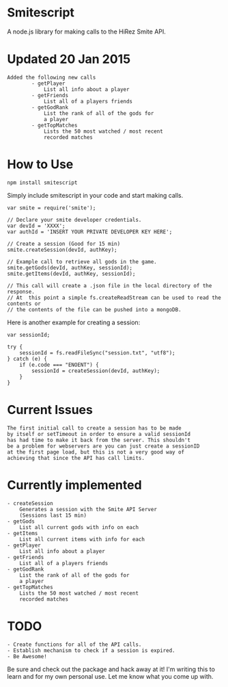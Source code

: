 # Smitescript
A node.js library for making calls to the HiRez Smite API.

# Updated 20 Jan 2015
	Added the following new calls
			- getPlayer
				List all info about a player
			- getFriends
				List all of a players friends
			- getGodRank
				List the rank of all of the gods for
				a player
			- getTopMatches
				Lists the 50 most watched / most recent
				recorded matches


# How to Use
	
	npm install smitescript

Simply include smitescript in your code and start making calls.

	var smite = require('smite');

	// Declare your smite developer credentials.
	var devId = 'XXXX';
	var authId = 'INSERT YOUR PRIVATE DEVELOPER KEY HERE';

	// Create a session (Good for 15 min)
	smite.createSession(devId, authKey);

	// Example call to retrieve all gods in the game.
	smite.getGods(devId, authKey, sessionId);
	smite.getItems(devId, authKey, sessionId);

	// This call will create a .json file in the local directory of the response.
	// At  this point a simple fs.createReadStream can be used to read the contents or
	// the contents of the file can be pushed into a mongoDB.

Here is another example for creating a session:

	var sessionId;
	
	try {
		sessionId = fs.readFileSync("session.txt", "utf8");
	} catch (e) {
		if (e.code === "ENOENT") {
			sessionId = createSession(devId, authKey);
		}
	}

# Current Issues
	The first initial call to create a session has to be made
	by itself or setTimeout in order to ensure a valid sessionId
	has had time to make it back from the server. This shouldn't
	be a problem for webservers are you can just create a sessionID
	at the first page load, but this is not a very good way of
	achieving that since the API has call limits.

# Currently implemented
	- createSession
		Generates a session with the Smite API Server
		(Sessions last 15 min)
	- getGods
		List all current gods with info on each
	- getItems
		List all current items with info for each
	- getPlayer
		List all info about a player
	- getFriends
		List all of a players friends
	- getGodRank
		List the rank of all of the gods for
		a player
	- getTopMatches
		Lists the 50 most watched / most recent
		recorded matches

# TODO
	- Create functions for all of the API calls.
	- Establish mechanism to check if a session is expired.
	- Be Awesome!

Be sure and check out the package and hack away at it!
I'm writing this to learn and for my own personal use.
Let me know what you come up with.